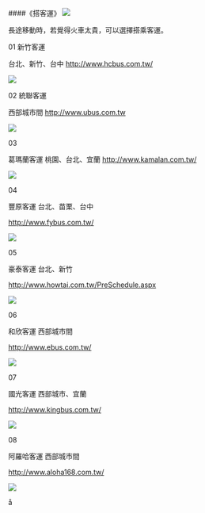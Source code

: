 <?php
$top = file_get_contents('basic.php');
echo $top;
?>

<div class="one item content" markdown="1">

####《搭客運》
![](img/ch5/03/ch5-3-1.png)

長途移動時，若覺得火車太貴，可以選擇搭乘客運。

01 
新竹客運

台北、新竹、台中
<http://www.hcbus.com.tw/>

![](img/ch5/03/ch5-3-2.png)

02
統聯客運

西部城市間
<http://www.ubus.com.tw>

![](ch5/03/ch5-3-3.png)

03

葛瑪蘭客運
桃園、台北、宜蘭
<http://www.kamalan.com.tw/>

![](img/ch5/03/ch5-3-4.png)

04

豐原客運
台北、苗栗、台中

<http://www.fybus.com.tw/>

![](img/ch5/03/ch5-3-5.png)

05

豪泰客運
台北、新竹

<http://www.howtai.com.tw/PreSchedule.aspx>

![](img/ch5/03/ch5-3-6.png)

06

和欣客運
西部城市間

<http://www.ebus.com.tw/>

![](img/ch5/03/ch5-3-7.png)

07

國光客運
西部城市、宜蘭

<http://www.kingbus.com.tw/>

![](img/ch5/03/ch5-3-8.png)

08

阿羅哈客運
西部城市間

<http://www.aloha168.com.tw/>

![](img/ch5/03/ch5-3-9.png)

å
</div>
<?php
$end = file_get_contents('end.php');
echo $end;
?>
